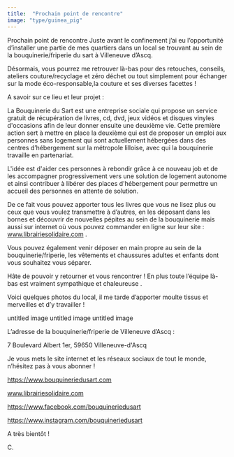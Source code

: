 ```yaml
---
title:  "Prochain point de rencontre"
image: "type/guinea_pig"
---
```


Prochain point de rencontre
Juste avant le confinement j’ai eu l’opportunité d’installer une partie de mes quartiers dans un local se trouvant au sein de la bouquinerie/friperie du sart à Villeneuve d’Ascq.

Désormais, vous pourrez me retrouver là-bas pour des retouches, conseils, ateliers couture/recyclage et zéro déchet ou tout simplement pour échanger sur la mode éco-responsable,la couture et ses diverses facettes !


A savoir sur ce lieu et leur projet :


La Bouquinerie du Sart est une entreprise sociale qui propose un service gratuit de récupération de livres, cd, dvd, jeux vidéos et disques vinyles d'occasions afin de leur donner ensuite une deuxième vie. Cette première action sert à mettre en place la deuxième qui est de proposer un emploi aux personnes sans logement qui sont actuellement hébergées dans des centres d’hébergement sur la métropole lilloise, avec qui la bouquinerie travaille en partenariat. 

L'idée est d'aider ces personnes à rebondir grâce à ce nouveau job et de les accompagner progressivement vers une solution de logement autonome et ainsi contribuer à libérer des places d'hébergement pour permettre un accueil des personnes en attente de solution.




De ce fait vous pouvez apporter tous les livres que vous ne lisez plus ou ceux que vous voulez transmettre à d’autres, en les déposant dans les bornes et découvrir de nouvelles pépites au sein de la bouquinerie mais aussi sur internet où vous pouvez commander en ligne sur leur site : www.librairiesolidaire.com .

 


Vous pouvez également venir déposer en main propre au sein de la bouquinerie/friperie, les vêtements et chaussures adultes et enfants dont vous souhaitez vous séparer.

Hâte de pouvoir y retourner et vous rencontrer ! En plus toute l’équipe là-bas est vraiment sympathique et chaleureuse .




Voici quelques photos du local, il me tarde d’apporter moulte tissus et merveilles et d’y travailler !

untitled image
untitled image
untitled image

L’adresse de la bouquinerie/friperie de Villeneuve d’Ascq :

7 Boulevard Albert 1er, 59650 Villeneuve-d'Ascq


Je vous mets le site internet et les réseaux sociaux de tout le monde, n’hésitez pas à vous abonner !

https://www.bouquineriedusart.com

www.librairiesolidaire.com

https://www.facebook.com/bouquineriedusart

https://www.instagram.com/bouquineriedusart


A très bientôt !


C.

